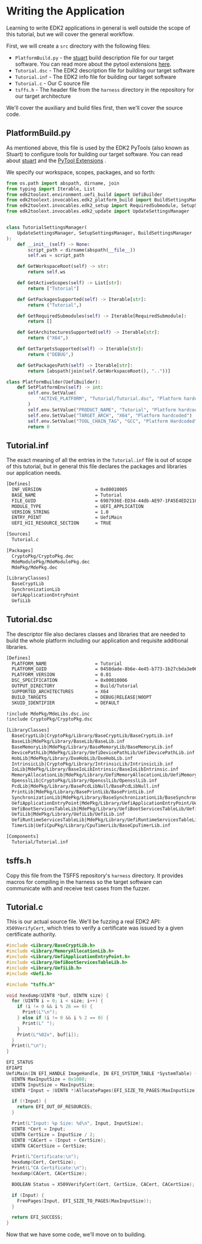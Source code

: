 # Writing the Application

Learning to write EDK2 applications in general is well outside the scope of this
tutorial, but we will cover the general workflow.

First, we will create a `src` directory with the following files:

* `PlatformBuild.py` - the
  [stuart](https://github.com/tianocore/tianocore.github.io/wiki/How-to-Build-With-Stuart)
  build description file for our target software. You can read more about the pytool
  extensions [here](https://www.tianocore.org/edk2-pytool-extensions/integrate/porting/).
* `Tutorial.dsc` - The EDK2 description file for building our target software
* `Tutorial.inf` - The EDK2 info file for building our target software
* `Tutorial.c` - Our C source file
* `tsffs.h` - The header file from the `harness` directory in the repository
  for our target architecture

We'll cover the auxiliary and build files first, then we'll cover the source code.

## PlatformBuild.py

As mentioned above, this file is used by the EDK2 PyTools (also known as Stuart) to
configure tools for building our target software. You can read about
[stuart](https://github.com/tianocore/tianocore.github.io/wiki/How-to-Build-With-Stuart)
and the
[PyTool Extensions](https://www.tianocore.org/edk2-pytool-extensions/integrate/porting/)
.

We specify our workspace, scopes, packages, and so forth:

```python
from os.path import abspath, dirname, join
from typing import Iterable, List
from edk2toolext.environment.uefi_build import UefiBuilder
from edk2toolext.invocables.edk2_platform_build import BuildSettingsManager
from edk2toolext.invocables.edk2_setup import RequiredSubmodule, SetupSettingsManager
from edk2toolext.invocables.edk2_update import UpdateSettingsManager


class TutorialSettingsManager(
    UpdateSettingsManager, SetupSettingsManager, BuildSettingsManager
):
    def __init__(self) -> None:
        script_path = dirname(abspath(__file__))
        self.ws = script_path

    def GetWorkspaceRoot(self) -> str:
        return self.ws

    def GetActiveScopes(self) -> List[str]:
        return ["Tutorial"]

    def GetPackagesSupported(self) -> Iterable[str]:
        return ("Tutorial",)

    def GetRequiredSubmodules(self) -> Iterable[RequiredSubmodule]:
        return []

    def GetArchitecturesSupported(self) -> Iterable[str]:
        return ("X64",)

    def GetTargetsSupported(self) -> Iterable[str]:
        return ("DEBUG",)

    def GetPackagesPath(self) -> Iterable[str]:
        return [abspath(join(self.GetWorkspaceRoot(), ".."))]

class PlatformBuilder(UefiBuilder):
    def SetPlatformEnv(self) -> int:
        self.env.SetValue(
            "ACTIVE_PLATFORM", "Tutorial/Tutorial.dsc", "Platform hardcoded"
        )
        self.env.SetValue("PRODUCT_NAME", "Tutorial", "Platform hardcoded")
        self.env.SetValue("TARGET_ARCH", "X64", "Platform hardcoded")
        self.env.SetValue("TOOL_CHAIN_TAG", "GCC", "Platform Hardcoded", True)
        return 0
```

## Tutorial.inf

The exact meaning of all the entries in the `Tutorial.inf` file is out of scope of this
tutorial, but in general this file declares the packages and libraries our application
needs.

```txt
[Defines]
  INF_VERSION                    = 0x00010005
  BASE_NAME                      = Tutorial
  FILE_GUID                      = 6987936E-ED34-44db-AE97-1FA5E4ED2116
  MODULE_TYPE                    = UEFI_APPLICATION
  VERSION_STRING                 = 1.0
  ENTRY_POINT                    = UefiMain
  UEFI_HII_RESOURCE_SECTION      = TRUE

[Sources]
  Tutorial.c

[Packages]
  CryptoPkg/CryptoPkg.dec
  MdeModulePkg/MdeModulePkg.dec
  MdePkg/MdePkg.dec

[LibraryClasses]
  BaseCryptLib
  SynchronizationLib
  UefiApplicationEntryPoint
  UefiLib
```

## Tutorial.dsc

The descriptor file also declares classes and libraries that are needed to build the
whole platform including our application and requisite additional libraries.

```txt
[Defines]
  PLATFORM_NAME                  = Tutorial
  PLATFORM_GUID                  = 0458dade-8b6e-4e45-b773-1b27cbda3e06
  PLATFORM_VERSION               = 0.01
  DSC_SPECIFICATION              = 0x00010006
  OUTPUT_DIRECTORY               = Build/Tutorial
  SUPPORTED_ARCHITECTURES        = X64
  BUILD_TARGETS                  = DEBUG|RELEASE|NOOPT
  SKUID_IDENTIFIER               = DEFAULT

!include MdePkg/MdeLibs.dsc.inc
!include CryptoPkg/CryptoPkg.dsc

[LibraryClasses]
  BaseCryptLib|CryptoPkg/Library/BaseCryptLib/BaseCryptLib.inf
  BaseLib|MdePkg/Library/BaseLib/BaseLib.inf
  BaseMemoryLib|MdePkg/Library/BaseMemoryLib/BaseMemoryLib.inf
  DevicePathLib|MdePkg/Library/UefiDevicePathLib/UefiDevicePathLib.inf
  HobLib|MdePkg/Library/DxeHobLib/DxeHobLib.inf
  IntrinsicLib|CryptoPkg/Library/IntrinsicLib/IntrinsicLib.inf
  IoLib|MdePkg/Library/BaseIoLibIntrinsic/BaseIoLibIntrinsic.inf
  MemoryAllocationLib|MdePkg/Library/UefiMemoryAllocationLib/UefiMemoryAllocationLib.inf
  OpensslLib|CryptoPkg/Library/OpensslLib/OpensslLib.inf
  PcdLib|MdePkg/Library/BasePcdLibNull/BasePcdLibNull.inf
  PrintLib|MdePkg/Library/BasePrintLib/BasePrintLib.inf
  SynchronizationLib|MdePkg/Library/BaseSynchronizationLib/BaseSynchronizationLib.inf
  UefiApplicationEntryPoint|MdePkg/Library/UefiApplicationEntryPoint/UefiApplicationEntryPoint.inf
  UefiBootServicesTableLib|MdePkg/Library/UefiBootServicesTableLib/UefiBootServicesTableLib.inf
  UefiLib|MdePkg/Library/UefiLib/UefiLib.inf
  UefiRuntimeServicesTableLib|MdePkg/Library/UefiRuntimeServicesTableLib/UefiRuntimeServicesTableLib.inf
  TimerLib|UefiCpuPkg/Library/CpuTimerLib/BaseCpuTimerLib.inf

[Components]
  Tutorial/Tutorial.inf
```

## tsffs.h

Copy this file from the TSFFS repository's `harness` directory. It provides macros for
compiling in the harness so the target software can communicate with and receive
test cases from the fuzzer.

## Tutorial.c

This is our actual source file. We'll be fuzzing a real EDK2 API: `X509VerifyCert`,
which tries to verify a certificate was issued by a given certificate authority.

```c
#include <Library/BaseCryptLib.h>
#include <Library/MemoryAllocationLib.h>
#include <Library/UefiApplicationEntryPoint.h>
#include <Library/UefiBootServicesTableLib.h>
#include <Library/UefiLib.h>
#include <Uefi.h>

#include "tsffs.h"

void hexdump(UINT8 *buf, UINTN size) {
  for (UINTN i = 0; i < size; i++) {
    if (i != 0 && i % 26 == 0) {
      Print(L"\n");
    } else if (i != 0 && i % 2 == 0) {
      Print(L" ");
    }
    Print(L"%02x", buf[i]);
  }
  Print(L"\n");
}

EFI_STATUS
EFIAPI
UefiMain(IN EFI_HANDLE ImageHandle, IN EFI_SYSTEM_TABLE *SystemTable) {
  UINTN MaxInputSize = 0x1000;
  UINTN InputSize = MaxInputSize;
  UINT8 *Input = (UINT8 *)AllocatePages(EFI_SIZE_TO_PAGES(MaxInputSize));

  if (!Input) {
    return EFI_OUT_OF_RESOURCES;
  }

  Print(L"Input: %p Size: %d\n", Input, InputSize);
  UINT8 *Cert = Input;
  UINTN CertSize = InputSize / 2;
  UINT8 *CACert = (Input + CertSize);
  UINTN CACertSize = CertSize;

  Print(L"Certificate:\n");
  hexdump(Cert, CertSize);
  Print(L"CA Certificate:\n");
  hexdump(CACert, CACertSize);

  BOOLEAN Status = X509VerifyCert(Cert, CertSize, CACert, CACertSize);

  if (Input) {
    FreePages(Input, EFI_SIZE_TO_PAGES(MaxInputSize));
  }

  return EFI_SUCCESS;
}

```

Now that we have some code, we'll move on to building.